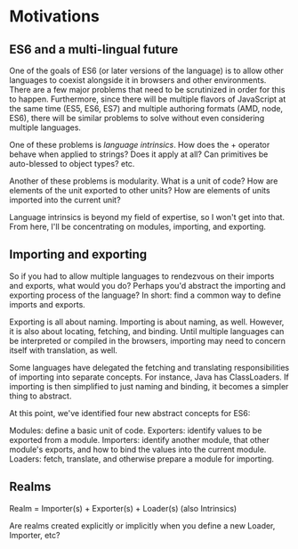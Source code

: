 # Motivations

## ES6 and a multi-lingual future

One of the goals of ES6 (or later versions of the language) is to allow other
languages to coexist alongside it in browsers and other environments.  There
are a few major problems that need to be scrutinized in order for this to
happen.  Furthermore, since there will be multiple flavors of JavaScript at
the same time (ES5, ES6, ES7) and multiple authoring formats (AMD, node, ES6),
there will be similar problems to solve without even considering
multiple languages.

One of these problems is *language intrinsics*.  How does the + operator
behave when applied to strings?  Does it apply at all?  Can primitives be
auto-blessed to object types? etc.

Another of these problems is modularity.  What is a unit of code?  How are
elements of the unit exported to other units?  How are elements of units
imported into the current unit?

Language intrinsics is beyond my field of expertise, so I won't get into that.
From here, I'll be concentrating on modules, importing, and exporting.

## Importing and exporting

So if you had to allow multiple languages to rendezvous on their imports and
exports, what would you do?  Perhaps you'd abstract the importing and exporting
process of the language?  In short: find a common way to define imports
and exports.

Exporting is all about naming.
Importing is about naming, as well.  However, it is also about locating,
fetching, and binding.  Until multiple languages can be interpreted or
compiled in the browsers, importing may need to concern itself with
translation, as well.

Some languages have delegated the fetching and translating responsibilities
of importing into separate concepts.  For instance, Java has ClassLoaders.
If importing is then simplified to just naming and binding, it becomes a
simpler thing to abstract.

At this point, we've identified four new abstract concepts for ES6:

Modules: define a basic unit of code.
Exporters: identify values to be exported from a module.
Importers: identify another module, that other module's exports, and
	how to bind the values into the current module.
Loaders: fetch, translate, and otherwise prepare a module for importing.

## Realms

Realm = Importer(s) + Exporter(s) + Loader(s) (also Intrinsics)

Are realms created explicitly or implicitly when you define a new Loader,
Importer, etc?
